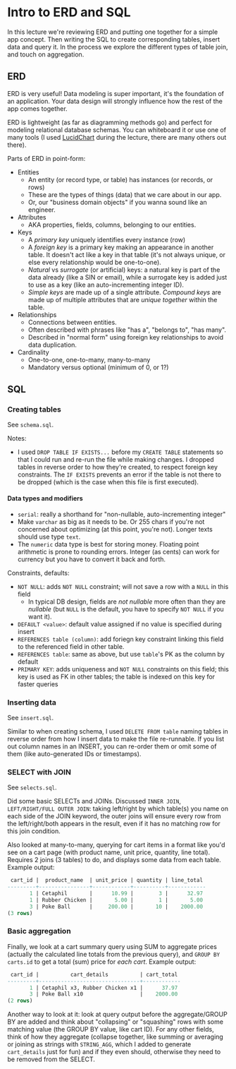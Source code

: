 
# Intro to ERD and SQL

In this lecture we're reviewing ERD and putting one together for a simple app concept.
Then writing the SQL to create corresponding tables, insert data and query it. In the
process we explore the different types of table join, and touch on aggregation.


## ERD

ERD is very useful! Data modeling is super important, it's the foundation of an application.
Your data design will strongly influence how the rest of the app comes together.

ERD is lightweight (as far as diagramming methods go) and perfect for modeling relational database
schemas. You can whiteboard it or use one of many tools (I used [LucidChart](https://www.lucidchart.com/)
during the lecture, there are many others out there).

Parts of ERD in point-form:

  - Entities
    - An entity (or record type, or table) has instances (or records, or rows)
    - These are the types of things (data) that we care about in our app.
    - Or, our "business domain objects" if you wanna sound like an engineer.
  - Attributes
    - AKA properties, fields, columns, belonging to our entities.
  - Keys
    - A *primary key* uniquely identifies every instance (row)
    - A *foreign key* is a primary key making an appearance in another table.
      It doesn't act like a key in that table (it's not always unique, or else
      every relationship would be one-to-one).
    - *Natural* vs *surrogate* (or artificial) keys: a natural key is part of
      the data already (like a SIN or email), while a surrogate key is added
      just to use as a key (like an auto-incrementing integer ID).
    - *Simple keys* are made up of a single attribute. *Compound keys* are
      made up of multiple attributes that are *unique together* within the table.
  - Relationships
    - Connections between entities.
    - Often described with phrases like "has a", "belongs to", "has many".
    - Described in "normal form" using foreign key relationships to avoid
      data duplication.
  - Cardinality
    - One-to-one, one-to-many, many-to-many
    - Mandatory versus optional (minimum of 0, or 1?)


## SQL

### Creating tables

See `schema.sql`.

Notes:

- I used `DROP TABLE IF EXISTS...` before my `CREATE TABLE` statements
  so that I could run and re-run the file while making changes. I dropped
  tables in reverse order to how they're created, to respect foreign key
  constraints. The `IF EXISTS` prevents an error if the table is not
  there to be dropped (which is the case when this file is first executed).

#### Data types and modifiers

- `serial`: really a shorthand for "non-nullable, auto-incrementing integer"
- Make `varchar` as big as it needs to be. Or 255 chars if you're not
  concerned about optimizing (at this point, you're not).
  Longer texts should use type `text`.
- The `numeric` data type is best for storing money. Floating point arithmetic is
  prone to rounding errors.  Integer (as cents) can work for currency but you
  have to convert it back and forth.

Constraints, defaults:

- `NOT NULL`: adds `NOT NULL` constraint; will not save a row with a `NULL` in this field
  - In typical DB design, fields are *not nullable* more often than they
    are *nullable* (but `NULL` is the default, you have to specify `NOT NULL` if you want it).
- `DEFAULT <value>`: default value assigned if no value is specified during insert
- `REFERENCES table (column)`: add foriegn key constraint linking this field to the referenced
  field in other table.
- `REFERENCES table`: same as above, but use `table`'s PK as the column by default
- `PRIMARY KEY`: adds uniqueness and `NOT NULL` constraints on this field; this key is used
  as FK in other tables; the table is indexed on this key for faster queries

### Inserting data

See `insert.sql`.

Similar to when creating schema, I used `DELETE FROM table` naming tables in reverse order from
how I insert data to make the file re-runnable. If you list out column names in an INSERT, you
can re-order them or omit some of them (like auto-generated IDs or timestamps).

### SELECT with JOIN

See `selects.sql`.

Did some basic SELECTs and JOINs. Discussed `INNER JOIN`, `LEFT/RIGHT/FULL OUTER JOIN`: taking
left/right by which table(s) you name on each side of the JOIN keyword, the outer joins will
ensure every row from the left/right/both appears in the result, even if it has no matching row
for this join condition.

Also looked at many-to-many, querying for cart items in a format like you'd see on a cart page
(with product name, unit price, quantity, line total). Requires 2 joins (3 tables) to do, and
displays some data from each table. Example output:

```sql
 cart_id |  product_name  | unit_price | quantity | line_total
---------+----------------+------------+----------+------------
       1 | Cetaphil       |      10.99 |        3 |      32.97
       1 | Rubber Chicken |       5.00 |        1 |       5.00
       3 | Poke Ball      |     200.00 |       10 |    2000.00
(3 rows)
```

### Basic aggregation

Finally, we look at a cart summary query using SUM to aggregate prices (actually the calculated
line totals from the previous query), and `GROUP BY carts.id` to get a total (sum) price for
*each cart*. Example output:

```sql
 cart_id |          cart_details          | cart_total
---------+--------------------------------+------------
       1 | Cetaphil x3, Rubber Chicken x1 |      37.97
       3 | Poke Ball x10                  |    2000.00
(2 rows)
```

Another way to look at it: look at query output before the aggregate/GROUP BY are added and think
about "collapsing" or "squashing" rows with some matching value (the GROUP BY value, like cart ID).
For any other fields, think of how they aggregate (collapse together, like summing or averaging
or joining as strings with `STRING_AGG`, which I added to generate `cart_details` just for fun)
and if they even should, otherwise they need to be removed from the SELECT.
